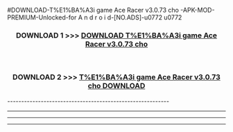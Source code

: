 #DOWNLOAD-T%E1%BA%A3i game Ace Racer v3.0.73 cho -APK-MOD-PREMIUM-Unlocked-for A n d r o i d-[NO.ADS]-u0772 u0772 



<div align="center">

<h3>DOWNLOAD 1 >>> <a href="https://getmod2.web.app/?judul=T%E1%BA%A3i game Ace Racer v3.0.73 cho ">DOWNLOAD T%E1%BA%A3i game Ace Racer v3.0.73 cho </a></h3><br>

<h3>DOWNLOAD 2 >>> <a href="https://getmod2.web.app/?judul=T%E1%BA%A3i game Ace Racer v3.0.73 cho ">T%E1%BA%A3i game Ace Racer v3.0.73 cho  DOWNLOAD </a></h3>

</div>
----------------------------------------------------------

----------------------------------------------------------

----------------------------------------------------------

----------------------------------------------------------



